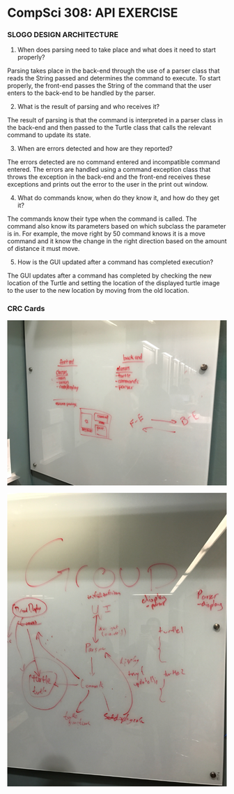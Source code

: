 CompSci 308: API EXERCISE
===================


### SLOGO DESIGN ARCHITECTURE

1. When does parsing need to take place and what does it need to start properly?

Parsing takes place in the back-end through the use of a parser class that reads
the String passed and determines the command to execute. To start properly, the
front-end passes the String of the command that the user enters to the back-end to
be handled by the parser.

2. What is the result of parsing and who receives it?

The result of parsing is that the command is interpreted in a parser class in the back-end
and then passed to the Turtle class that calls the relevant command to update its state.

3. When are errors detected and how are they reported?

The errors detected are no command entered and incompatible command entered. The errors
are handled using a command exception class that throws the exception in the back-end and
the front-end receives these exceptions and prints out the error to the user in the print out
window.

4. What do commands know, when do they know it, and how do they get it?

The commands know their type when the command is called. The command also know its parameters
based on which subclass the parameter is in. For example, the move right by 50 command knows it
is a move command and it know the change in the right direction based on the amount of distance
it must move.

5. How is the GUI updated after a command has completed execution?

The GUI updates after a command has completed by checking the new location of the Turtle and
setting the location of the displayed turtle image to the user to the new location by moving 
from the old location.


### CRC Cards

![Classes](images/API_EXERCISE1.jpeg)

![Class Interactions](images/API_EXERCISE2.jpeg)